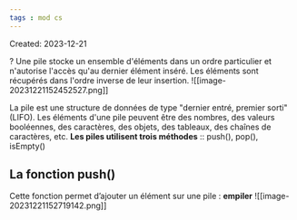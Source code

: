 ```yaml
---
tags : mod cs
---
```

Created: 2023-12-21

?
Une pile stocke un ensemble d'éléments dans un ordre particulier et n'autorise l'accès qu'au dernier élément inséré. Les éléments sont récupérés dans l'ordre inverse de leur insertion.
![[image-20231221152452527.png]]


La pile est une structure de données de type "dernier entré, premier sorti" (LIFO). Les éléments d'une pile peuvent être des nombres, des valeurs booléennes, des caractères, des objets, des tableaux, des chaînes de caractères, etc. 
**Les piles utilisent trois méthodes** :: push(), pop(), isEmpty()

## La fonction push()
Cette fonction permet d’ajouter un élément sur une pile : **empiler**
![[image-20231221152719142.png]]

